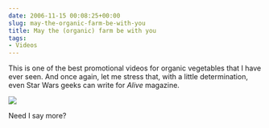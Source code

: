 ```yaml
---
date: 2006-11-15 00:08:25+00:00
slug: may-the-organic-farm-be-with-you
title: May the (organic) farm be with you
tags:
- Videos
---
```


This is one of the best promotional videos for organic vegetables that I have ever seen. And once again, let me stress that, with a little determination, even Star Wars geeks can write for _Alive_ magazine.


[![](http://img.youtube.com/vi/hVrIyEu6h_E/0.jpg)](http://www.youtube.com/watch?v=hVrIyEu6h_E)


Need I say more?
